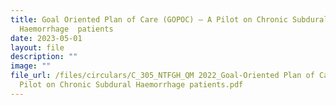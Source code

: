 ```yaml
---
title: Goal Oriented Plan of Care (GOPOC) – A Pilot on Chronic Subdural
  Haemorrhage  patients
date: 2023-05-01
layout: file
description: ""
image: ""
file_url: /files/circulars/C_305_NTFGH_QM 2022_Goal-Oriented Plan of Care (GOPOC) – A
  Pilot on Chronic Subdural Haemorrhage patients.pdf
---
```

